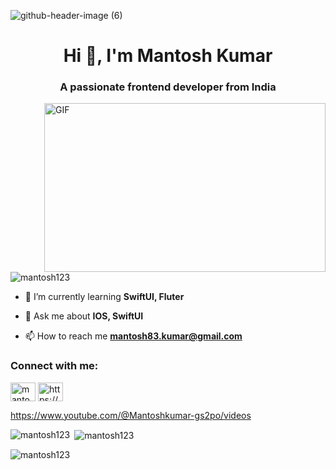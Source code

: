 ![github-header-image (6)](https://github.com/user-attachments/assets/7a5db4e4-1077-4b40-af45-956a427666c3)

<h1 align="center">Hi 👋, I'm Mantosh Kumar</h1>
<h3 align="center">A passionate frontend developer from India</h3>

<img align="right" height="270px" width="450px" alt="GIF" src="https://miro.medium.com/max/1360/0*gqO3slLmGb4mUeje.gif" />


<p align="left"> <img src="https://komarev.com/ghpvc/?username=mantosh123&label=Profile%20views&color=0e75b6&style=flat" alt="mantosh123" /> </p>

- 🌱 I’m currently learning **SwiftUI, Fluter**

- 💬 Ask me about **IOS, SwiftUI**

- 📫 How to reach me **mantosh83.kumar@gmail.com**

<h3 align="left">Connect with me:</h3>
<p align="left">
<a href="https://linkedin.com/in/mantosh-kumar-4a84347a" target="blank"><img align="center" src="https://raw.githubusercontent.com/rahuldkjain/github-profile-readme-generator/master/src/images/icons/Social/linked-in-alt.svg" alt="mantosh-kumar-4a84347a" height="30" width="40" /></a>
<a href="https://www.youtube.com/@mantoshkumar-gs2po/videos" target="blank"><img align="center" src="https://raw.githubusercontent.com/rahuldkjain/github-profile-readme-generator/master/src/images/icons/Social/youtube.svg" alt="https://www.youtube.com/@mantoshkumar-gs2po/videos" height="30" width="40" /></a>
</p>

https://www.youtube.com/@Mantoshkumar-gs2po/videos

<p><img align="left" src="https://github-readme-stats.vercel.app/api/top-langs?username=mantosh123&show_icons=true&locale=en&layout=compact" alt="mantosh123" /></p>

<p>&nbsp;<img align="center" src="https://github-readme-stats.vercel.app/api?username=mantosh123&show_icons=true&locale=en" alt="mantosh123" /></p>

<p><img align="center" src="https://github-readme-streak-stats.herokuapp.com/?user=mantosh123&" alt="mantosh123" /></p>

